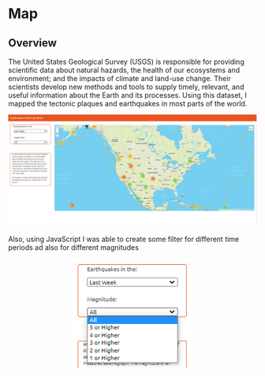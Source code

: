 # Map

## Overview

The United States Geological Survey (USGS) is responsible for providing scientific data about natural hazards, the health of our ecosystems and environment; and the impacts of climate and land-use change. Their scientists develop new methods and tools to supply timely, relevant, and useful information about the Earth and its processes. 
Using this dataset, I mapped the tectonic plaques and earthquakes in most parts of the world. 

<p align="center">
  <img src="images/earth.PNG">
</p>

Also, using JavaScript I was able to create some filter for different time periods ad also for different magnitudes 

<p align="center">
  <img src="images/filters.PNG">
</p>
